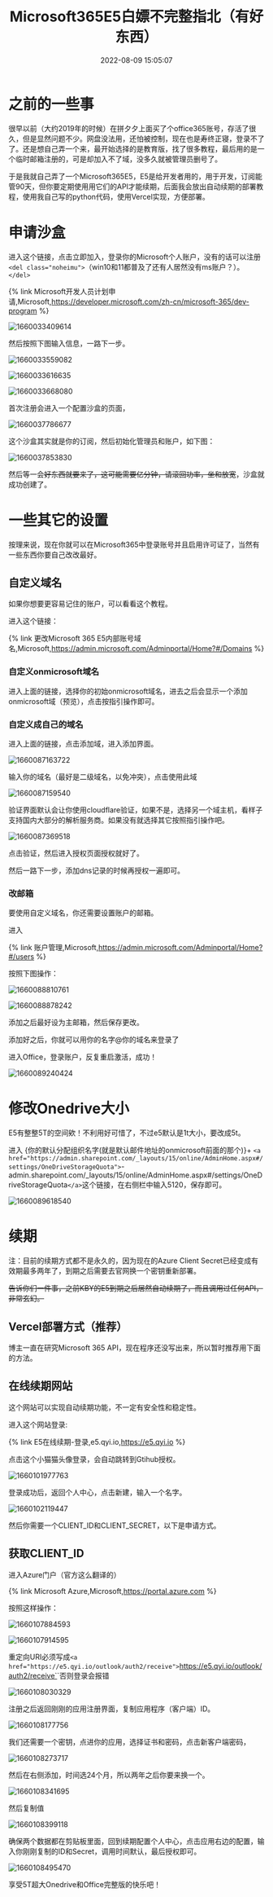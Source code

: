 ﻿---
title: Microsoft365E5白嫖不完整指北（有好东西）
abbrlink: 29b0359b
date: 2022-08-09 15:05:07
tags:
  - 白嫖
  - 干货教程
  - 推荐文章
categories:
  - 白嫖教程
cover: https://bu.dusays.com/2022/09/01/63103a5b3cd6b.webp
updated: 2022-09-11 21:23:03
---

# 之前的一些事

很早以前（大约2019年的时候）在拼夕夕上面买了个office365账号，存活了很久，但是显然问题不少。网盘没法用，还怕被控制，现在也是寿终正寝，登录不了了。还是想自己弄一个来，最开始选择的是教育版，找了很多教程，最后用的是一个临时邮箱注册的，可是却加入不了域，没多久就被管理员删号了。

于是我就自己弄了一个Microsoft365E5，E5是给开发者用的，用于开发，订阅能管90天，但你要定期使用用它们的API才能续期，后面我会放出自动续期的部署教程，使用我自己写的python代码，使用Vercel实现，方便部署。

# 申请沙盒

进入这个链接，点击立即加入，登录你的Microsoft个人账户，没有的话可以注册`<del class="noheimu">`（win10和11都普及了还有人居然没有ms账户？）。`</del>`

{% link Microsoft开发人员计划申请,Microsoft,https://developer.microsoft.com/zh-cn/microsoft-365/dev-program %}

![1660033409614](https://cdn1.tianli0.top/gh/LYXOfficial/LYXOfficial.github.io/image/office365e5/1660033409614.png)

然后按照下图输入信息，一路下一步。

![1660033559082](https://cdn1.tianli0.top/gh/LYXOfficial/LYXOfficial.github.io/image/office365e5/1660033559082.png)

![1660033616635](https://cdn1.tianli0.top/gh/LYXOfficial/LYXOfficial.github.io/image/office365e5/1660033616635.png)

![1660033668080](https://cdn1.tianli0.top/gh/LYXOfficial/LYXOfficial.github.io/image/office365e5/1660033668080.png)

首次注册会进入一个配置沙盒的页面，

![1660037786677](https://cdn1.tianli0.top/gh/LYXOfficial/LYXOfficial.github.io/image/office365e5/1660037786677.png)

这个沙盒其实就是你的订阅，然后初始化管理员和账户，如下图：

![1660037853830](https://cdn1.tianli0.top/gh/LYXOfficial/LYXOfficial.github.io/image/office365e5/1660037853830.png)

然后等一会~~好东西就要来了，这可能需要亿分钟，请滚回功率，坐和放宽~~，沙盒就成功创建了。

# 一些其它的设置

按理来说，现在你就可以在Microsoft365中登录账号并且启用许可证了，当然有一些东西你要自己改改最好。

## 自定义域名

如果你想要更容易记住的账户，可以看看这个教程。

进入这个链接：

{% link 更改Microsoft 365 E5内部账号域名,Microsoft,https://admin.microsoft.com/Adminportal/Home?#/Domains %}

### 自定义onmicrosoft域名

进入上面的链接，选择你的初始onmicrosoft域名，进去之后会显示一个添加onmicrosoft域（预览），点击按指引操作即可。

### 自定义成自己的域名

进入上面的链接，点击添加域，进入添加界面。

![1660087163722](https://cdn1.tianli0.top/gh/LYXOfficial/LYXOfficial.github.io/image/office365e5/1660087163722.png)

输入你的域名（最好是二级域名，以免冲突），点击使用此域

![1660087159540](https://cdn1.tianli0.top/gh/LYXOfficial/LYXOfficial.github.io/image/office365e5/1660087159540.png)

验证界面默认会让你使用cloudflare验证，如果不是，选择另一个域主机，看样子支持国内大部分的解析服务商。如果没有就选择其它按照指引操作吧。

![1660087369518](https://cdn1.tianli0.top/gh/LYXOfficial/LYXOfficial.github.io/image/office365e5/1660087369518.png)

点击验证，然后进入授权页面授权就好了。

然后一路下一步，添加dns记录的时候再授权一遍即可。

### 改邮箱

要使用自定义域名，你还需要设置账户的邮箱。

进入

{% link 账户管理,Microsoft,https://admin.microsoft.com/Adminportal/Home?#/users %}

按照下图操作：

![1660088810761](https://cdn1.tianli0.top/gh/LYXOfficial/LYXOfficial.github.io/image/office365e5/1660088810761.png)

![1660088878242](https://cdn1.tianli0.top/gh/LYXOfficial/LYXOfficial.github.io/image/office365e5/1660088878242.png)

添加之后最好设为主邮箱，然后保存更改。

添加好之后，你就可以用你的名字@你的域名来登录了

进入Office，登录账户，反复重启激活，成功！

![1660089240424](https://cdn1.tianli0.top/gh/LYXOfficial/LYXOfficial.github.io/image/office365e5/1660089240424.png)

# 修改Onedrive大小

E5有整整5T的空间欸！不利用好可惜了，不过e5默认是1t大小，要改成5t。

进入 {你的默认分配组织名字(就是默认邮件地址的onmicrosoft前面的那个)}+ `<a href="https://admin.sharepoint.com/_layouts/15/online/AdminHome.aspx#/settings/OneDriveStorageQuota">`-admin.sharepoint.com/_layouts/15/online/AdminHome.aspx#/settings/OneDriveStorageQuota`</a>`这个链接，在右侧栏中输入5120，保存即可。

![1660089618540](https://cdn1.tianli0.top/gh/LYXOfficial/LYXOfficial.github.io/image/office365e5/1660089618540.png)

# 续期

注：目前的续期方式都不是永久的，因为现在的Azure Client Secret已经变成有效期最多两年了，到期之后需要去官网换一个密钥重新部署。

~~告诉你们一件事，之前KBY的E5到期之后居然自动续期了，而且调用过任何API，非常玄幻。~~

## Vercel部署方式（推荐）

博主一直在研究Microsoft 365 API，现在程序还没写出来，所以暂时推荐用下面的方法。

## 在线续期网站

这个网站可以实现自动续期功能，不一定有安全性和稳定性。

进入这个网站登录:

{% link E5在线续期-登录,e5.qyi.io,https://e5.qyi.io %}

点击这个小猫猫头像登录，会自动跳转到Gtihub授权。

![1660101977763](https://cdn1.tianli0.top/gh/LYXOfficial/LYXOfficial.github.io/image/office365e5/1660101977763.png)

登录成功后，返回个人中心，点击新建，输入一个名字。

![1660102119447](https://cdn1.tianli0.top/gh/LYXOfficial/LYXOfficial.github.io/image/office365e5/1660102119447.png)

然后你需要一个CLIENT_ID和CLIENT_SECRET，以下是申请方式。

## 获取CLIENT_ID

进入Azure门户（官方这么翻译的）

{% link Microsoft Azure,Microsoft,https://portal.azure.com %}

按照这样操作：

![1660107884593](https://cdn1.tianli0.top/gh/LYXOfficial/LYXOfficial.github.io/image/office365e5/1660107884593.png)

![1660107914595](https://cdn1.tianli0.top/gh/LYXOfficial/LYXOfficial.github.io/image/office365e5/1660107914595.png)

重定向URI必须写成`<a href="https://e5.qyi.io/outlook/auth2/receive">`https://e5.qyi.io/outlook/auth2/receive`</a>`否则登录会报错

![1660108030329](https://cdn1.tianli0.top/gh/LYXOfficial/LYXOfficial.github.io/image/office365e5/1660108030329.png)

注册之后返回刚刚的应用注册界面，复制应用程序（客户端）ID。

![1660108177756](https://cdn1.tianli0.top/gh/LYXOfficial/LYXOfficial.github.io/image/office365e5/1660108177756.png)

我们还需要一个密钥，点进你的应用，选择证书和密码，点击新客户端密码，

![1660108273717](https://cdn1.tianli0.top/gh/LYXOfficial/LYXOfficial.github.io/image/office365e5/1660108273717.png)

然后在右侧添加，时间选24个月，所以两年之后你要来换一个。

![1660108341695](https://cdn1.tianli0.top/gh/LYXOfficial/LYXOfficial.github.io/image/office365e5/1660108341695.png)

然后复制值

![1660108399118](https://cdn1.tianli0.top/gh/LYXOfficial/LYXOfficial.github.io/image/office365e5/1660108399118.png)

确保两个数据都在剪贴板里面，回到续期配置个人中心，点击应用右边的配置，输入你刚刚复制的ID和Secret，调用时间默认，最后授权即可。

![1660108495470](https://cdn1.tianli0.top/gh/LYXOfficial/LYXOfficial.github.io/image/office365e5/1660108495470.png)

享受5T超大Onedrive和Office完整版的快乐吧！
